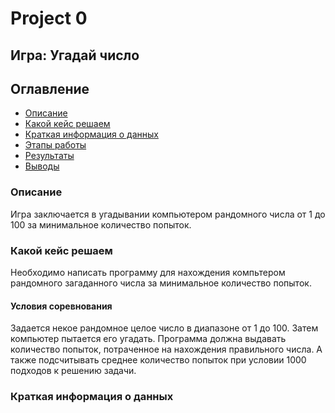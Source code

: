 # Project 0
## Игра: Угадай число

## Оглавление
* [Описание](https://vscode.dev/github/AnnaKodash/DS_learning/blob/7702fe07c182154518d29e5134b2e527b3cdb9bc/project_0/readme.md#L12)
* [Какой кейс решаем](https://vscode.dev/github/AnnaKodash/DS_learning/blob/7702fe07c182154518d29e5134b2e527b3cdb9bc/project_0/readme.md#L16)
* [Краткая информация о данных](https://vscode.dev/github/AnnaKodash/DS_learning/blob/7702fe07c182154518d29e5134b2e527b3cdb9bc/project_0/readme.md#L7)
* [Этапы работы]()
* [Результаты]()
* [Выводы]()

### Описание

Игра заключается в угадывании компьютером рандомного числа от 1 до 100 за минимальное количество попыток.

### Какой кейс решаем

Необходимо написать программу для нахождения компьтером рандомного загаданного числа за минимальное количество попыток.

#### Условия соревнования

Задается некое рандомное целое число в диапазоне от 1 до 100. Затем компьютер пытается его угадать.
Программа должна выдавать количество попыток, потраченное на нахождения правильного числа.
А также подсчитывать среднее количество попыток при условии 1000 подходов к решению задачи.

### Краткая информация о данных



###
###
###
###